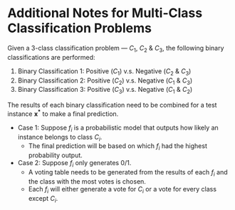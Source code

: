 # Additional Notes for Multi-Class Classification Problems

Given a 3-class classification problem &mdash; $C_1$, $C_2$ & $C_3$, the following binary classifications are performed:

1. Binary Classification 1: Positive ($C_1$) v.s. Negative ($C_2$ & $C_3$)
2. Binary Classification 2: Positive ($C_2$) v.s. Negative ($C_1$ & $C_3$)
3. Binary Classification 3: Positive ($C_3$) v.s. Negative ($C_1$ & $C_2$)

The results of each binary classification need to be combined for a test instance $\boldsymbol{x^*}$ to make a final prediction.

- Case 1: Suppose $f_i$ is a probabilistic model that outputs how likely an instance belongs to class $C_i$.
    - The final prediction will be based on which $f_i$ had the highest probability output.
- Case 2: Suppose $f_i$ only generates 0/1.
    - A voting table needs to be generated from the results of each $f_i$ and the class with the most votes is chosen.
    - Each $f_i$ will either generate a vote for $C_i$ or a vote for every class except $C_i$.
